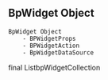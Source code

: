 ## BpWidget Object

    BpWidget Object
        - BPWidgetProps
        - BPWidgetAction
        - BpWidgetDataSource

final List<BpWidget>bpWidgetCollection

